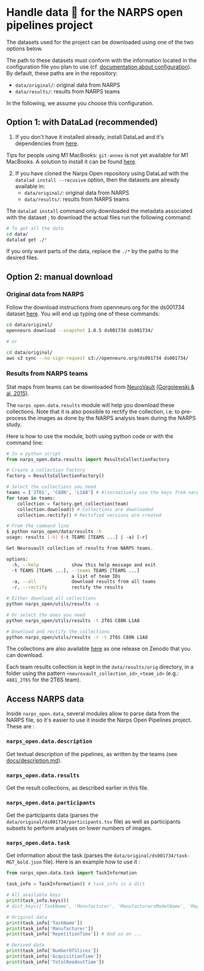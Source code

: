 # Handle data :brain: for the NARPS open pipelines project

The datasets used for the project can be downloaded using one of the two options below.

The path to these datasets must conform with the information located in the configuration file you plan to use (cf. [documentation about configuration](/docs/configuration.md)). By default, these paths are in the repository:
   * `data/original/`: original data from NARPS
   * `data/results/`: results from NARPS teams

In the following, we assume you choose this configuration.

## Option 1: with DataLad (recommended)

1. If you don't have it installed already, install DataLad and it's dependencies from [here](http://handbook.datalad.org/en/latest/intro/installation.html).

Tips for people using M1 MacBooks: `git-annex` is not yet available for M1 MacBooks. A solution to install it can be found [here](https://gist.github.com/Arshitha/45026e56b71ae35446af2239f98dcb4b). 

2. If you have cloned the Narps Open repository using DataLad with the `datalad install --recusive` option, then the datasets are already available in:
   * `data/original/`: original data from NARPS
   * `data/results/`: results from NARPS teams

The `datalad install` command only downloaded the metadata associated with the dataset ; to download the actual files run the following command:

```bash
# To get all the data
cd data/
datalad get ./*
```

If you only want parts of the data, replace the `./*` by the paths to the desired files.

## Option 2: manual download

### Original data from NARPS

Follow the download instructions from openneuro.org for the ds001734 dataset [here](https://openneuro.org/datasets/ds001734/versions/1.0.5/download). You will end up typing one of these commands:

```bash
cd data/original/
openneuro download --snapshot 1.0.5 ds001734 ds001734/

# or

cd data/original/
aws s3 sync --no-sign-request s3://openneuro.org/ds001734 ds001734/
```

### Results from NARPS teams

Stat maps from teams can be downloaded from [NeuroVault](https://www.neurovault.org) [(Gorgolewski & al, 2015)](https://www.frontiersin.org/articles/10.3389/fninf.2015.00008/full).

The `narps_open.data.results` module will help you download these collections. Note that it is also possible to rectify the collection, i.e: to pre-process the images as done by the NARPS analysis team during the NARPS study.

Here is how to use the module, both using python code or with the command line:

```python
# In a python script
from narps_open.data.results import ResultsCollectionFactory

# Create a collection factory
factory = ResultsCollectionFactory()

# Select the collections you need
teams = ['2T6S', 'C88N', 'L1A8'] # Alternatively use the keys from narps_open.pipelines.implemented_pipelines to get all the team ids
for team in teams:
    collection = factory.get_collection(team)
    collection.download() # Collections are downloaded
    collection.rectify() # Rectified versions are created
```

```bash
# From the command line
$ python narps_open/data/results -h
usage: results [-h] (-t TEAMS [TEAMS ...] | -a) [-r]

Get Neurovault collection of results from NARPS teams.

options:
  -h, --help            show this help message and exit
  -t TEAMS [TEAMS ...], --teams TEAMS [TEAMS ...]
                        a list of team IDs
  -a, --all             download results from all teams
  -r, --rectify         rectify the results

# Either download all collections
python narps_open/utils/results -a

# Or select the ones you need
python narps_open/utils/results -t 2T6S C88N L1A8

# Download and rectify the collections
python narps_open/utils/results -r -t 2T6S C88N L1A8
```

The collections are also available [here](https://zenodo.org/record/3528329/) as one release on Zenodo that you can download.

Each team results collection is kept in the `data/results/orig` directory, in a folder using the pattern `<neurovault_collection_id>_<team_id>` (e.g.: `4881_2T6S` for the 2T6S team).

## Access NARPS data

Inside `narps_open.data`, several modules allow to parse data from the NARPS file, so it's easier to use it inside the Narps Open Pipelines project. These are :

### `narps_open.data.description`
Get textual description of the pipelines, as written by the teams (see [docs/description.md](/docs/description.md)).

### `narps_open.data.results`
Get the result collections, as described earlier in this file.

### `narps_open.data.participants`
Get the participants data (parses the `data/original/ds001734/participants.tsv` file) as well as participants subsets to perform analyses on lower numbers of images.

### `narps_open.data.task`
Get information about the task (parses the `data/original/ds001734/task-MGT_bold.json` file). Here is an example how to use it :

```python
from narps_open.data.task import TaskInformation

task_info = TaskInformation() # task_info is a dict

# All available keys
print(task_info.keys())
# dict_keys(['TaskName', 'Manufacturer', 'ManufacturersModelName', 'MagneticFieldStrength', 'RepetitionTime', 'EchoTime', 'FlipAngle', 'MultibandAccelerationFactor', 'EffectiveEchoSpacing', 'SliceTiming', 'BandwidthPerPixelPhaseEncode', 'PhaseEncodingDirection', 'TaskDescription', 'CogAtlasID', 'NumberOfSlices', 'AcquisitionTime', 'TotalReadoutTime'])

# Original data
print(task_info['TaskName'])
print(task_info['Manufacturer'])
print(task_info['RepetitionTime']) # And so on ...

# Derived data
print(task_info['NumberOfSlices'])
print(task_info['AcquisitionTime'])
print(task_info['TotalReadoutTime'])
```
